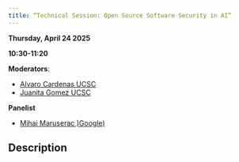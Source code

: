 ```yaml
---
title: “Technical Session: Open Source Software Security in AI”
---
```


**Thursday, April 24 2025**

**10:30-11:20**

**Moderators**:

- [Alvaro Cardenas UCSC](../speakers/alvaro-cardenas.md)
- [Juanita Gomez UCSC](../speakers/juanita-gomez.md)

**Panelist**

- [Mihai Maruserac )Google)](../speakers/mihai-maruseac.md)

## Description
